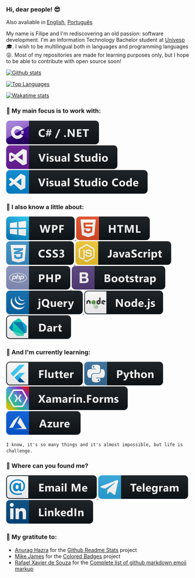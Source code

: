 ### Hi, dear people! 😎

Also avaliable in  [English](https://github.com/filimor/filimor/edit/main/README.md), [Português](https://github.com/filimor/filimor/edit/main/README.pt-BR.md)

My name is Filipe and I'm rediscovering an old passion: software development. I'm an Information Technology Bachelor student at [Univesp](https://github.com/univesp) 🎓. I wish to be multilingual both in languages and programming languages 😜. Most of my repositories are made for learning purposes only, but I hope to be able to contribute with open source soon!

[![Github stats](https://github-readme-stats.vercel.app/api?username=filimor&count_private=true&show_icons=true&include_all_commits=true&custom_title=What%20I've%20done)](https://github.com/filimor/github-readme-stats)

[![Top Languages](https://github-readme-stats.vercel.app/api/top-langs/?username=filimor&langs_count=10&layout=compact&custom_title=About%20what%20I've%20done)](https://github.com/filimor/github-readme-stats)

[![Wakatime stats](https://github-readme-stats.vercel.app/api/wakatime?username=filimor&custom_title=How%20much%20I've%20been%20doing)](https://github.com/filimor/github-readme-stats)

### 📗 My main focus is to work with:

<a href="#">
 <img src="https://github.com/MikeCodesDotNET/ColoredBadges/blob/master/svg/dev/languages/csharp_dotnet.svg" alt="C# / .NET" style="vertical-align:top margin:6px 4px">
</a>
<a href="#">
 <img src="https://github.com/MikeCodesDotNET/ColoredBadges/blob/master/svg/dev/tools/visualstudio.svg" alt="Visual Studio" style="vertical-align:top margin:6px 4px">
</a>
<a href="#">
 <img src="https://github.com/MikeCodesDotNET/ColoredBadges/blob/master/svg/dev/tools/visualstudio_code.svg" alt="VS Code" style="vertical-align:top margin:6px 4px">
</a>

### 📒 I also know a little about:

<a href="#">
 <img src="https://github.com/MikeCodesDotNET/ColoredBadges/blob/master/svg/dev/frameworks/wpf.svg" alt="WPF" style="vertical-align:top margin:6px 4px">
</a>
<a href="#">
 <img src="https://github.com/MikeCodesDotNET/ColoredBadges/blob/master/svg/dev/languages/html.svg" alt="HTML5" style="vertical-align:top margin:6px 4px">
</a>
<a href="#">
 <img src="https://github.com/MikeCodesDotNET/ColoredBadges/blob/master/svg/dev/languages/css3.svg" alt="CSS3" style="vertical-align:top margin:6px 4px">
</a>
<a href="#">
 <img src="https://github.com/MikeCodesDotNET/ColoredBadges/blob/master/svg/dev/languages/js.svg" alt="JavaScript" style="vertical-align:top margin:6px 4px">
</a>
<a href="#">
 <img src="https://github.com/MikeCodesDotNET/ColoredBadges/blob/master/svg/dev/languages/php.svg" alt="PHP" style="vertical-align:top margin:6px 4px">
</a>
<a href="#">
 <img src="https://github.com/MikeCodesDotNET/ColoredBadges/blob/master/svg/dev/frameworks/bootstrap.svg" alt="Bootstrap" style="vertical-align:top margin:6px 4px">
</a>
<a href="#">
 <img src="https://github.com/MikeCodesDotNET/ColoredBadges/blob/master/svg/dev/frameworks/jquery.svg" alt="jQuery" style="vertical-align:top margin:6px 4px">
</a>
<a href="#">
 <img src="https://github.com/MikeCodesDotNET/ColoredBadges/blob/master/svg/dev/frameworks/nodejs.svg" alt="Node.JS" style="vertical-align:top margin:6px 4px">
</a>
<a href="#">
 <img src="https://github.com/MikeCodesDotNET/ColoredBadges/blob/master/svg/dev/languages/dart_colour.svg" alt="Dart" style="vertical-align:top margin:6px 4px">
</a>

### 📕 And I'm currently learning:

<a href="#">
 <img src="https://github.com/MikeCodesDotNET/ColoredBadges/blob/master/svg/dev/frameworks/flutter.svg" alt="Flutter" style="vertical-align:top margin:6px 4px">
</a>
<a href="#">
 <img src="https://github.com/MikeCodesDotNET/ColoredBadges/blob/master/svg/dev/languages/python.svg" alt="Python" style="vertical-align:top margin:6px 4px">
</a>
<a href="#">
 <img src="https://github.com/MikeCodesDotNET/ColoredBadges/blob/master/svg/dev/frameworks/xamarin_forms.svg" alt="Xamarin Forms" style="vertical-align:top margin:6px 4px">
</a>
<a href="#">
 <img src="https://github.com/MikeCodesDotNET/ColoredBadges/blob/master/svg/dev/services/azure.svg" alt="Microsoft Azure" style="vertical-align:top margin:6px 4px">
</a>
<br>
 
`I know, it's so many things and it's almost impossible, but life is challenge.`

### 💌 Where can you found me?

 <a href="mailto:filimor@posteo.net">
  <img src="https://github.com/MikeCodesDotNET/ColoredBadges/blob/master/svg/social/email_me.svg" alt="E-mail" style="vertical-align:top margin:6px 4px">
 </a>
 <a href="https://t.me/filimor">
  <img src="https://github.com/MikeCodesDotNET/ColoredBadges/blob/master/svg/social/telegram.svg" alt="Telegram" style="vertical-align:top margin:6px 4px">
 </a>
 <a href="https://www.linkedin.com/in/filimor">
  <img src="https://github.com/MikeCodesDotNET/ColoredBadges/blob/master/svg/social/linkedin.svg" alt="LinkedIn" style="vertical-align:top margin:6px 4px">
 </a>
 <!--<a href="#">
  <img src="https://github.com/MikeCodesDotNET/ColoredBadges/blob/master/svg/social/meetup.svg" alt="Meetup" style="vertical-align:top margin:6px 4px">
 </a>
 <a href="#">
  <img src="https://github.com/MikeCodesDotNET/ColoredBadges/blob/master/svg/social/stackoverflow.svg" alt="Stack Overflow" style="vertical-align:top margin:6px 4px">
 </a>
 <a href="#">
  <img src="https://github.com/MikeCodesDotNET/ColoredBadges/blob/master/svg/dev/services/codechef.svg" alt="Code Chef" style="vertical-align:top margin:6px 4px">
 </a>
 <a href="#">
  <img src="https://github.com/MikeCodesDotNET/ColoredBadges/blob/master/svg/dev/services/codewars.svg" alt="Code Wars" style="vertical-align:top margin:6px 4px">
 </a>
 <a href="#">
  <img src="https://github.com/MikeCodesDotNET/ColoredBadges/blob/master/svg/dev/services/excercism.svg" alt="Exercism" style="vertical-align:top margin:6px 4px">
 </a>
 <a href="#">
  <img src="https://github.com/MikeCodesDotNET/ColoredBadges/blob/master/svg/dev/services/hackerrank.svg" alt="Hacker Rank" style="vertical-align:top margin:6px 4px">
 </a>
 <a href="#">
  <img src="https://github.com/MikeCodesDotNET/ColoredBadges/blob/master/svg/dev/services/leetcode.svg" alt="Leet Code" style="vertical-align:top margin:6px 4px">
 </a>-->

### 🙏 My gratitute to:

- [Anurag Hazra](https://github.com/anuraghazra) for the [Github Readme Stats](https://github.com/anuraghazra/github-readme-stats) project
- [Mike James](https://github.com/MikeCodesDotNET) for the [Colored Badges](https://github.com/MikeCodesDotNET/ColoredBadges) project
- [Rafael Xavier de Souza](https://github.com/rxaviers) for the [Complete list of github markdown emoji markup](https://gist.github.com/rxaviers/7360908)
